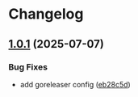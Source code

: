 # Changelog

## [1.0.1](https://github.com/fredrikaverpil/dependabot-generate/compare/v1.0.0...v1.0.1) (2025-07-07)


### Bug Fixes

* add goreleaser config ([eb28c5d](https://github.com/fredrikaverpil/dependabot-generate/commit/eb28c5dd881e146cf97b6b33f190eaa6c9d7e5ec))
